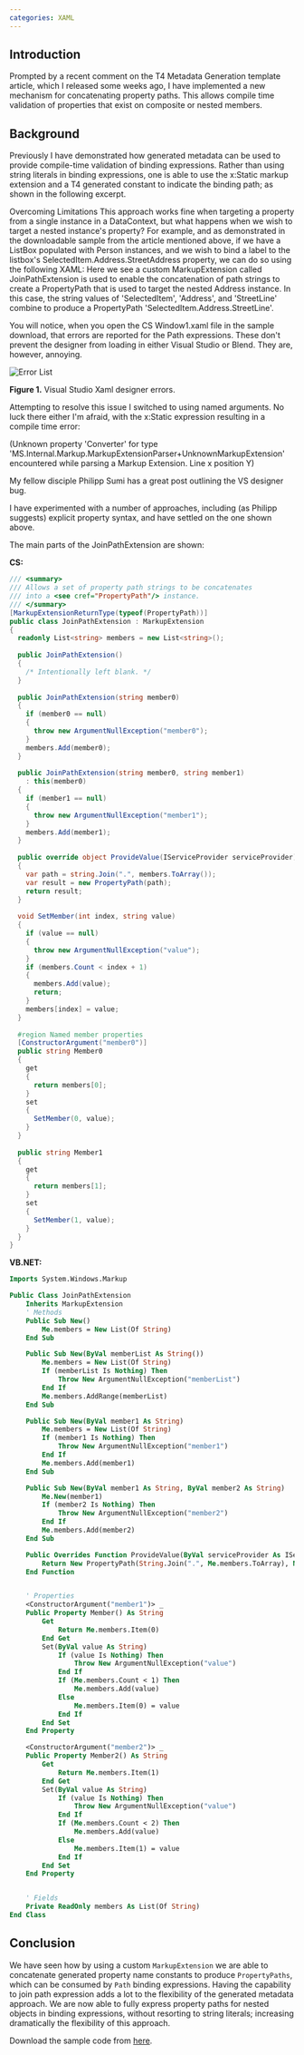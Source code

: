 ```yaml
---
categories: XAML
---
```


## Introduction
Prompted by a recent comment on the T4 Metadata Generation template article, which I released some weeks ago, I have implemented a new mechanism for concatenating property paths. This allows compile time validation of properties that exist on composite or nested members.

## Background

Previously I have demonstrated how generated metadata can be used to provide compile-time validation of binding expressions. Rather than using string literals in binding expressions, one is able to use the x:Static markup extension and a T4 generated constant to indicate the binding path; as shown in the following excerpt.

<Label Content="{Binding Path={x:Static Metadata:PersonMetadata.NamePath}}"/>
Overcoming Limitations
This approach works fine when targeting a property from a single instance in a DataContext, but what happens when we wish to target a nested instance's property? For example, and as demonstrated in the downloadable sample from the article mentioned above, if we have a ListBox populated with Person instances, and we wish to bind a label to the listbox's SelectedItem.Address.StreetAddress property, we can do so using the following XAML:

<ListBox x:Name="listBox" Background="Black">
  <ListBox.ItemTemplate>
    <DataTemplate>
      <StackPanel Orientation="Horizontal">
        <Label Content="{Binding Path={x:Static Metadata:PersonMetadata.NamePath}}"/>
      </StackPanel>
    </DataTemplate>
  </ListBox.ItemTemplate>
</ListBox>
<Label Content="{Binding ElementName=listBox, 
    Path={Demo:JoinPath 
                SelectedItem, 
                {x:Static Metadata:PersonMetadata.Address}, 
                {x:Static Metadata:AddressMetadata.StreetLine}}}"/>
Here we see a custom MarkupExtension called JoinPathExtension is used to enable the concatenation of path strings to create a PropertyPath that is used to target the nested Address instance. 
In this case, the string values of 'SelectedItem', 'Address', and 'StreetLine' combine to produce a PropertyPath 'SelectedItem.Address.StreetLine'.

You will notice, when you open the CS Window1.xaml file in the sample download, that errors are reported for the Path expressions. These don't prevent the designer from loading in either Visual Studio or Blend. They are, however, annoying.

![Error List](/assets/images/2009-11-07-ErrorList.png)

**Figure 1.** Visual Studio Xaml designer errors.

Attempting to resolve this issue I switched to using named arguments. No luck there either I'm afraid, with the x:Static expression resulting in a compile time error:

(Unknown property 'Converter' for type 'MS.Internal.Markup.MarkupExtensionParser+UnknownMarkupExtension' encountered while parsing a Markup Extension. Line x position Y)

My fellow disciple Philipp Sumi has a great post outlining the VS designer bug. 

I have experimented with a number of approaches, including (as Philipp suggests) explicit property syntax, and have settled on the one shown above.

The main parts of the JoinPathExtension are shown:

**CS:**

```csharp
/// <summary>
/// Allows a set of property path strings to be concatenates 
/// into a <see cref="PropertyPath"/> instance.
/// </summary>
[MarkupExtensionReturnType(typeof(PropertyPath))]
public class JoinPathExtension : MarkupExtension
{
  readonly List<string> members = new List<string>(); 
 
  public JoinPathExtension()
  {
    /* Intentionally left blank. */
  }
 
  public JoinPathExtension(string member0)
  {
    if (member0 == null)
    {
      throw new ArgumentNullException("member0");
    }
    members.Add(member0);
  }
 
  public JoinPathExtension(string member0, string member1)
    : this(member0)
  {
    if (member1 == null)
    {
      throw new ArgumentNullException("member1");
    }
    members.Add(member1);
  }
 
  public override object ProvideValue(IServiceProvider serviceProvider)
  {
    var path = string.Join(".", members.ToArray());
    var result = new PropertyPath(path);
    return result;
  }
 
  void SetMember(int index, string value)
  {
    if (value == null)
    {
      throw new ArgumentNullException("value");
    }
    if (members.Count < index + 1)
    {
      members.Add(value);
      return;
    }
    members[index] = value;
  }
 
  #region Named member properties
  [ConstructorArgument("member0")]
  public string Member0
  {
    get
    {
      return members[0];
    }
    set
    {
      SetMember(0, value);
    }
  }
 
  public string Member1
  {
    get
    {
      return members[1];
    }
    set
    {
      SetMember(1, value);
    }
  } 
}
```

**VB.NET:**
```vb
Imports System.Windows.Markup

Public Class JoinPathExtension
    Inherits MarkupExtension
    ' Methods
    Public Sub New()
        Me.members = New List(Of String)
    End Sub

    Public Sub New(ByVal memberList As String())
        Me.members = New List(Of String)
        If (memberList Is Nothing) Then
            Throw New ArgumentNullException("memberList")
        End If
        Me.members.AddRange(memberList)
    End Sub

    Public Sub New(ByVal member1 As String)
        Me.members = New List(Of String)
        If (member1 Is Nothing) Then
            Throw New ArgumentNullException("member1")
        End If
        Me.members.Add(member1)
    End Sub

    Public Sub New(ByVal member1 As String, ByVal member2 As String)
        Me.New(member1)
        If (member2 Is Nothing) Then
            Throw New ArgumentNullException("member2")
        End If
        Me.members.Add(member2)
    End Sub

    Public Overrides Function ProvideValue(ByVal serviceProvider As IServiceProvider) As Object
        Return New PropertyPath(String.Join(".", Me.members.ToArray), New Object(0 - 1) {})
    End Function


    ' Properties
    <ConstructorArgument("member1")> _
    Public Property Member() As String
        Get
            Return Me.members.Item(0)
        End Get
        Set(ByVal value As String)
            If (value Is Nothing) Then
                Throw New ArgumentNullException("value")
            End If
            If (Me.members.Count < 1) Then
                Me.members.Add(value)
            Else
                Me.members.Item(0) = value
            End If
        End Set
    End Property

    <ConstructorArgument("member2")> _
    Public Property Member2() As String
        Get
            Return Me.members.Item(1)
        End Get
        Set(ByVal value As String)
            If (value Is Nothing) Then
                Throw New ArgumentNullException("value")
            End If
            If (Me.members.Count < 2) Then
                Me.members.Add(value)
            Else
                Me.members.Item(1) = value
            End If
        End Set
    End Property


    ' Fields
    Private ReadOnly members As List(Of String)
End Class
```

## Conclusion

We have seen how by using a custom `MarkupExtension` we are able to concatenate generated property name constants to produce `PropertyPaths`, 
which can be consumed by `Path` binding expressions. Having the capability to join path expression adds a lot to the flexibility 
of the generated metadata approach. We are now able to fully express property paths for nested objects in binding expressions, 
without resorting to string literals; increasing dramatically the flexibility of this approach.

Download the sample code from [here](http://www.codeproject.com/KB/codegen/T4Metadata.aspx).
